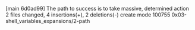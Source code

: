 [main 6d0ad99] The path to success is to take massive, determined action
 2 files changed, 4 insertions(+), 2 deletions(-)
 create mode 100755 0x03-shell_variables_expansions/2-path
